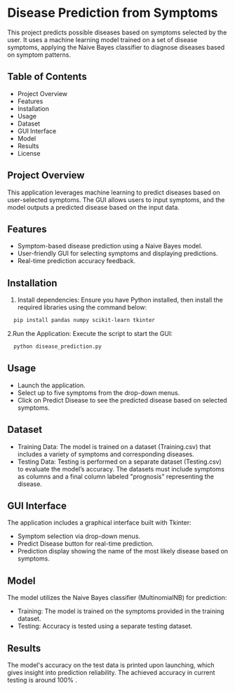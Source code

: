 # Disease Prediction from Symptoms

This project predicts possible diseases based on symptoms selected by the user. It uses a machine learning model trained on a set of disease symptoms, applying the Naive Bayes classifier to diagnose diseases based on symptom patterns.

## Table of Contents
- Project Overview
- Features
- Installation
- Usage
- Dataset
- GUI Interface
- Model
- Results
- License
## Project Overview 
This application leverages machine learning to predict diseases based on user-selected symptoms. The GUI allows users to input symptoms, and the model outputs a predicted disease based on the input data.
## Features
- Symptom-based disease prediction using a Naive Bayes model.
- User-friendly GUI for selecting symptoms and displaying predictions.
- Real-time prediction accuracy feedback.

## Installation
1. Install dependencies: Ensure you have Python installed, then   install the required libraries using the command below:

```bash 
  pip install pandas numpy scikit-learn tkinter 
```
2.Run the Application: Execute the script to start the GUI:
  ```bash
    python disease_prediction.py
  ```
## Usage
- Launch the application.
- Select up to five symptoms from the drop-down menus.
- Click on Predict Disease to see the predicted disease based on selected symptoms.
## Dataset
- Training Data: The model is trained on a dataset (Training.csv) that includes a variety of symptoms and corresponding diseases.
- Testing Data: Testing is performed on a separate dataset (Testing.csv) to evaluate the model’s accuracy.
The datasets must include symptoms as columns and a final column labeled "prognosis" representing the disease.
## GUI Interface
The application includes a graphical interface built with Tkinter:

- Symptom selection via drop-down menus.
- Predict Disease button for real-time prediction.
- Prediction display showing the name of the most likely disease based on symptoms.
## Model
  The model utilizes the Naive Bayes classifier (MultinomialNB) for prediction:

- Training: The model is trained on the symptoms provided in the training dataset.
- Testing: Accuracy is tested using a separate testing dataset.
## Results
The model's accuracy on the test data is printed upon launching, which gives insight into prediction reliability. The achieved accuracy in current testing is around 100% . 
